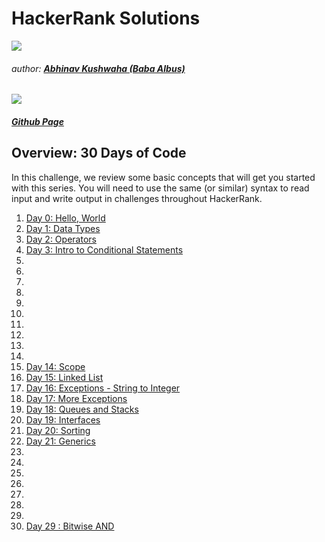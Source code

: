 # HackerRank Solutions 
![](https://hrcdn.net/hackerrank/assets/brand/h_mark_sm-9c05999c62674028552f4e813728e591.svg)
###### author: [**Abhinav Kushwaha (Baba Albus)**](http://babaalbus.com/ "http://babaalbus.com/")
![](https://media.licdn.com/dms/image/C5103AQEuWnPed5Pebg/profile-displayphoto-shrink_200_200/0?e=1547683200&v=beta&t=kee-BP4ZNdAQCQiRm76scGI52bC5ib-2etMogMPr5zE)
##### [Github Page](https://abhi9935.github.io/HackerRank/ "https://abhi9935.github.io/HackerRank/")

## Overview: 30 Days of Code
In this challenge, we review some basic concepts that will get you started with this series.
You will need to use the same (or similar) syntax to read input and write output in challenges throughout HackerRank.

1. [Day 0: Hello, World](https://github.com/Abhi9935/HackerRank/blob/master/30%20Days%20Of%20Code/Day0-HelloWorld.java)
2. [Day 1: Data Types](https://github.com/Abhi9935/HackerRank/blob/master/30%20Days%20Of%20Code/Day1-DataTypes.java)
3. [Day 2: Operators](https://github.com/Abhi9935/HackerRank/blob/master/30%20Days%20Of%20Code/Day2-Operators.java)
4. [Day 3: Intro to Conditional Statements](https://github.com/Abhi9935/HackerRank/blob/master/30%20Days%20Of%20Code/Day3-Intro%20toConditional_Statements.java)
5.
6.
7.
8.
9.
10.
11.
12.
13.
14.
15. [Day 14: Scope](https://github.com/Abhi9935/HackerRank/blob/master/30%20Days%20Of%20Code/Day14-Scope.java)
16. [Day 15: Linked List](https://github.com/Abhi9935/HackerRank/blob/master/30%20Days%20Of%20Code/Day15-Linked_List.java)
17. [Day 16: Exceptions - String to Integer](https://github.com/Abhi9935/HackerRank/blob/master/30%20Days%20Of%20Code/Day16-Exceptions_%20StringToInteger.java)
18. [Day 17: More Exceptions](https://github.com/Abhi9935/HackerRank/blob/master/30%20Days%20Of%20Code/Day17-More_Exceptions.java)
19. [Day 18: Queues and Stacks](https://github.com/Abhi9935/HackerRank/blob/master/30%20Days%20Of%20Code/Day18-Queues_and_Stacks.java)
20. [Day 19: Interfaces](https://github.com/Abhi9935/HackerRank/blob/master/30%20Days%20Of%20Code/Day19-Interfaces.java)
21. [Day 20: Sorting](https://github.com/Abhi9935/HackerRank/blob/master/30%20Days%20Of%20Code/Day20-Sorting.java)
22. [Day 21: Generics](https://github.com/Abhi9935/HackerRank/blob/master/30%20Days%20Of%20Code/Day21-Generics.java)
23.
24.
25.
26.
27.
28.
29.
30. [Day 29 : Bitwise AND](https://github.com/Abhi9935/HackerRank/blob/master/30%20Days%20Of%20Code/Day29-Bitwise_AND.java)
